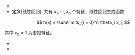 - 
- **定义**(线性回归). 共有 $x_1,\cdots, x_n$ 个特征，线性回归生成函数

$$ h(x) = \sum\limits_{i = 0}^n \theta_i x_i, $$

其中 $x_0 = 1$ 为虚拟特征。

-
-
